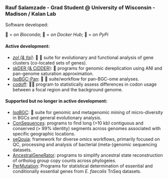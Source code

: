 ### Rauf Salamzade - Grad Student @ University of Wisconsin - Madison / Kalan Lab

Software developed:

:snake: = *on Bioconda*; :whale2: = *on Docker Hub*; :pie: = *on PyPi*

#### Active development:

* [*zol (& fai)*](https://github.com/Kalan-Lab/zol): :snake: :whale2: suite for evolutionary and functional analysis of gene clusters (co-located sets of genes).
* [skDER (& CiDDER)](https://github.com/raufs/skDER): :snake: programs for genomic dereplication using ANI and pan-genome saturation approximation.
* [*lsa*BGC-Pan](https://github.com/Kalan-Lab/lsaBGC-Pan): :snake: :whale2: suite/workflow for pan-BGC-ome analyses.
* [codoff](https://github.com/Kalan-Lab/codoff): :snake::pie:   program to statistically assess differences in codon usage between a focal region and the background genome.
  
#### Supported but no longer in active development:

* [*lsa*BGC](https://github.com/Kalan-Lab/lsaBGC): :whale2: suite for genomic and metagenomic mining of micro-diversity in BGCs and general evolutionary analysis.
* [ConSequences](https://github.com/broadinstitute/ConSequences): programs to find long (>10 kb) contiguous and conserved (> 99% identity) segments across genomes associated with specific geographic locations.
* [seQouia](https://github.com/broadinstitute/sequoia): framework for diverse omics workflows, primarily focused on QC, processing and analysis of bacterial (meta-)genomic sequencing datasets. 
* [AncestralGeneRator](https://github.com/broadinstitute/ancestralgenerator): programs to simplify ancestral state reconstruction of ortholog group copy counts across phylogeies. 
* [PerMutation](https://github.com/broadinstitute/permutation): Programs for statistical determination of essential and conditionally essential genes from *E. faecalis* TnSeq datasets.
